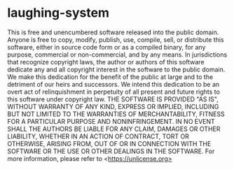# laughing-system
This is free and unencumbered software released into the public domain.  Anyone is free to copy, modify, publish, use, compile, sell, or distribute this software, either in source code form or as a compiled binary, for any purpose, commercial or non-commercial, and by any means.  In jurisdictions that recognize copyright laws, the author or authors of this software dedicate any and all copyright interest in the software to the public domain. We make this dedication for the benefit of the public at large and to the detriment of our heirs and successors. We intend this dedication to be an overt act of relinquishment in perpetuity of all present and future rights to this software under copyright law.  THE SOFTWARE IS PROVIDED "AS IS", WITHOUT WARRANTY OF ANY KIND, EXPRESS OR IMPLIED, INCLUDING BUT NOT LIMITED TO THE WARRANTIES OF MERCHANTABILITY, FITNESS FOR A PARTICULAR PURPOSE AND NONINFRINGEMENT. IN NO EVENT SHALL THE AUTHORS BE LIABLE FOR ANY CLAIM, DAMAGES OR OTHER LIABILITY, WHETHER IN AN ACTION OF CONTRACT, TORT OR OTHERWISE, ARISING FROM, OUT OF OR IN CONNECTION WITH THE SOFTWARE OR THE USE OR OTHER DEALINGS IN THE SOFTWARE.  For more information, please refer to &lt;https://unlicense.org>
